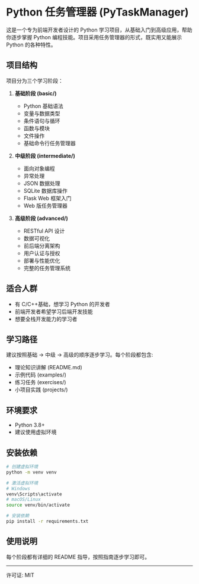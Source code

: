 # Python 任务管理器 (PyTaskManager)

这是一个专为前端开发者设计的 Python 学习项目，从基础入门到高级应用，帮助你逐步掌握 Python 编程技能。项目采用任务管理器的形式，既实用又能展示 Python 的各种特性。

## 项目结构

项目分为三个学习阶段：

1. **基础阶段 (basic/)**

   - Python 基础语法
   - 变量与数据类型
   - 条件语句与循环
   - 函数与模块
   - 文件操作
   - 基础命令行任务管理器

2. **中级阶段 (intermediate/)**

   - 面向对象编程
   - 异常处理
   - JSON 数据处理
   - SQLite 数据库操作
   - Flask Web 框架入门
   - Web 版任务管理器

3. **高级阶段 (advanced/)**
   - RESTful API 设计
   - 数据可视化
   - 前后端分离架构
   - 用户认证与授权
   - 部署与性能优化
   - 完整的任务管理系统

## 适合人群

- 有 C/C++基础，想学习 Python 的开发者
- 前端开发者希望学习后端开发技能
- 想要全栈开发能力的学习者

## 学习路径

建议按照基础 → 中级 → 高级的顺序逐步学习。每个阶段都包含:

- 理论知识讲解 (README.md)
- 示例代码 (examples/)
- 练习任务 (exercises/)
- 小项目实践 (projects/)

## 环境要求

- Python 3.8+
- 建议使用虚拟环境

## 安装依赖

```bash
# 创建虚拟环境
python -m venv venv

# 激活虚拟环境
# Windows
venv\Scripts\activate
# macOS/Linux
source venv/bin/activate

# 安装依赖
pip install -r requirements.txt
```

## 使用说明

每个阶段都有详细的 README 指导，按照指南逐步学习即可。

---

许可证: MIT
